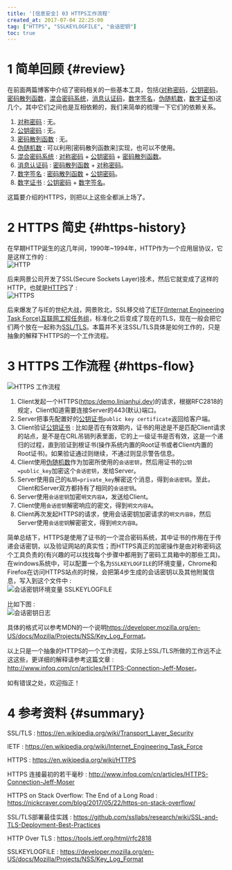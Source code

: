 ```yaml
---
title: '[信息安全] 03 HTTPS工作流程'
created_at: 2017-07-04 22:25:00
tag: ["HTTPS", "SSLKEYLOGFILE", "会话密钥"]
toc: true
---
```


# 1 简单回顾 {#review}

在前面两篇博客中介绍了密码相关的一些基本工具，包括([对称密码]，[公钥密码]，[密码散列函数]，[混合密码系统]，[消息认证码]，[数字签名]，[伪随机数]，[数字证书])这几个。其中它们之间也是互相依赖的，我们来简单的梳理一下它们的依赖关系。

1. [对称密码] : 无。
2. [公钥密码] : 无。
3. [密码散列函数] : 无。
4. [伪随机数] : 可以利用[密码散列函数来]实现，也可以不使用。
5. [混合密码系统] : [对称密码] + [公钥密码] + [密码散列函数]。
6. [消息认证码] : [密码散列函数] + [对称密码]。
7. [数字签名] : [密码散列函数] + [公钥密码]。
8. [数字证书] : [公钥密码] + [数字签名]。

这篇要介绍的HTTPS，则把以上这些全都派上场了。

# 2 HTTPS 简史 {#https-history}

在早期HTTP诞生的这几年间，1990年~1994年，HTTP作为一个应用层协议，它是这样工作的 :  
![HTTP](http.png)

后来网景公司开发了SSL(Secure Sockets Layer)技术，然后它就变成了这样的HTTP，也就是[HTTPS](https://en.wikipedia.org/wiki/HTTPS)了 :  
![HTTPS](https.png)

后来爆发了与IE的世纪大战，网景败北，SSL移交给了[IETF(Internat Engineering Task Force)互联网工程任务组](https://en.wikipedia.org/wiki/Transport_Layer_Security)，标准化之后变成了现在的TLS，现在一般会把它们两个放在一起称为[SSL/TLS](https://en.wikipedia.org/wiki/Transport_Layer_Security)。本篇并不关注SSL/TLS具体是如何工作的，只是抽象的解释下HTTPS的一个工作流程。

# 3 HTTPS 工作流程 {#https-flow}

![HTTPS 工作流程](https-flow.png)

1. Client发起一个HTTPS(<https:/demo.linianhui.dev>)的请求，根据RFC2818的规定，Client知道需要连接Server的443(默认)端口。
2. Server把事先配置好的[公钥证书]`public key certificate`返回给客户端。
3. Client验证[公钥证书] :  比如是否在有效期内，证书的用途是不是匹配Client请求的站点，是不是在CRL吊销列表里面，它的上一级证书是否有效，这是一个递归的过程，直到验证到根证书(操作系统内置的Root证书或者Client内置的Root证书)。如果验证通过则继续，不通过则显示警告信息。
4. Client使用[伪随机数]作为加密所使用的`会话密钥`，然后用证书的`公钥=public_key`加密这个`会话密钥`，发给Server。
5. Server使用自己的`私钥=private_key`解密这个消息，得到`会话密钥`。至此，Client和Server双方都持有了相同的`会话密钥`。
6. Server使用`会话密钥`加密`明文内容A`，发送给Client。
7. Client使用`会话密钥`解密响应的密文，得到`明文内容A`。
8. Client再次发起HTTPS的请求，使用会话密钥加密请求的`明文内容B`，然后Server使用`会话密钥`解密密文，得到`明文内容B`。

简单总结下，HTTPS是使用了证书的一个混合密码系统，其中证书的作用在于传递会话密钥，以及验证网站的真实性；而HTTPS真正的加密操作是由对称密码这个工具负责的(有兴趣的可以找找每个步骤中都用到了密码工具箱中的那些工具)。在windows系统中，可以配置一个名为`SSLKEYLOGFILE`的环境变量，Chrome和Firefox在访问HTTPS站点的时候，会把第4步生成的会话密钥以及其他附属信息，写入到这个文件中 :  
![会话密钥环境变量 SSLKEYLOGFILE](SSLKEYLOGFILE.png)

比如下图 :  
![会话密钥日志](session-key-log.png)

具体的格式可以参考MDN的一个说明<https://developer.mozilla.org/en-US/docs/Mozilla/Projects/NSS/Key_Log_Format>。

以上只是一个抽象的HTTPS的一个工作流程，实际上SSL/TLS所做的工作远不止这这些，更详细的解释请参考这篇文章 : <http://www.infoq.com/cn/articles/HTTPS-Connection-Jeff-Moser>。

如有错误之处，欢迎指正！

# 4 参考资料 {#summary}

SSL/TLS :  https://en.wikipedia.org/wiki/Transport_Layer_Security

IETF :  https://en.wikipedia.org/wiki/Internet_Engineering_Task_Force

HTTPS :  https://en.wikipedia.org/wiki/HTTPS

HTTPS 连接最初的若干毫秒 :  http://www.infoq.com/cn/articles/HTTPS-Connection-Jeff-Moser

HTTPS on Stack Overflow: The End of a Long Road :  https://nickcraver.com/blog/2017/05/22/https-on-stack-overflow/

SSL/TLS部署最佳实践 :  https://github.com/ssllabs/research/wiki/SSL-and-TLS-Deployment-Best-Practices

HTTP Over TLS :  https://tools.ietf.org/html/rfc2818

SSLKEYLOGFILE :  https://developer.mozilla.org/en-US/docs/Mozilla/Projects/NSS/Key_Log_Format



[对称密码]:../01-cryptography-toolbox-1/#symmetric-cryptography
[公钥密码]:../01-cryptography-toolbox-1/#asymmetric-cryptography
[密码散列函数]:../01-cryptography-toolbox-1/#cryptographic-hash-function
[消息认证码]:../01-cryptography-toolbox-1/#message-authentication-code
[数字签名]:../01-cryptography-toolbox-1/#digital-signature
[上篇的数字签名遗留的问题]:../01-cryptography-toolbox-1/#leftover-problem
[伪随机数]:../02-cryptography-toolbox-2/#pseudo-random-number
[混合密码系统]:../02-cryptography-toolbox-2/#hybrid-cryptosystem
[数字证书]:../02-cryptography-toolbox-2/#certificate
[公钥证书]:../02-cryptography-toolbox-2/#public-key-certificate
